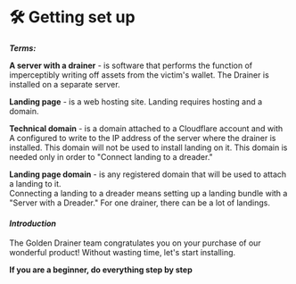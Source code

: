 # 🛠 Getting set up

_**Terms:**_

**A server with a drainer** - is software that performs the function of imperceptibly writing off assets from the victim's wallet. The Drainer is installed on a separate server.

**Landing page** - is a web hosting site. Landing requires hosting and a domain.

**Technical domain** - is a domain attached to a Cloudflare account and with A configured to write to the IP address of the server where the drainer is installed. This domain will not be used to install landing on it. This domain is needed only in order to "Connect landing to a dreader."

**Landing page domain** - is any registered domain that will be used to attach a landing to it.\
Connecting a landing to a dreader means setting up a landing bundle with a "Server with a Dreader." For one drainer, there can be a lot of landings.

#### _**Introduction**_

The Golden Drainer team congratulates you on your purchase of our wonderful product! Without wasting time, let's start installing.

**If you are a beginner, do everything step by step**
